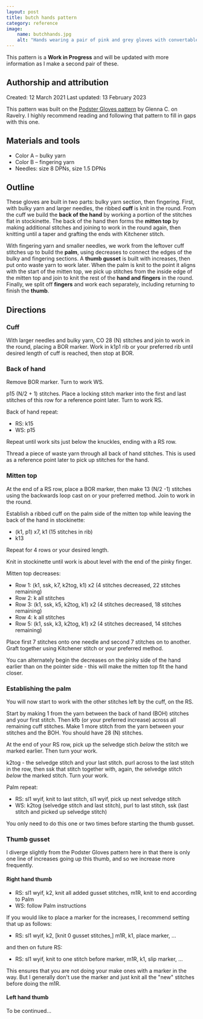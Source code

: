 ```yaml
---
layout: post
title: butch hands pattern
category: reference
image: 
    name: butchhands.jpg
    alt: "Hands wearing a pair of pink and grey gloves with convertable mitten tops."
---
```


This pattern is a **Work in Progress** and will be updated with more information as I make a second pair of these.

## Authorship and attribution

Created: 12 March 2021
Last updated: 13 February 2023

This pattern was built on the [Podster Gloves pattern](https://www.ravelry.com/patterns/library/podster-gloves) by Glenna C. on Ravelry. I highly recommend reading and following that pattern to fill in gaps with this one.

## Materials and tools

- Color A – bulky yarn
- Color B – fingering yarn
- Needles: size 8 DPNs, size 1.5 DPNs

## Outline

These gloves are built in two parts: bulky yarn section, then fingering. First, with bulky yarn and larger needles, the ribbed **cuff** is knit in the round. From the cuff we build the **back of the hand** by working a portion of the stitches flat in stockinette. The back of the hand then forms the **mitten top** by making additional stitches and joining to work in the round again, then knitting until a taper and grafting the ends with Kitchener stitch.

With fingering yarn and smaller needles, we work from the leftover cuff stitches up to build the **palm**, using decreases to connect the edges of the bulky and fingering sections. A **thumb gusset** is built with increases, then put onto waste yarn to work later. When the palm is knit to the point it aligns with the start of the mitten top, we pick up stitches from the inside edge of the mitten top and join to knit the rest of the **hand and fingers** in the round. Finally, we split off **fingers** and work each separately, including returning to finish the **thumb**.

## Directions

### Cuff

With larger needles and bulky yarn, CO 28 (N) stitches and join to work in the round, placing a BOR marker. Work in k1p1 rib or your preferred rib until desired length of cuff is reached, then stop at BOR.

### Back of hand

Remove BOR marker. Turn to work WS.

p15 (N/2 + 1) stitches. Place a locking stitch marker into the first and last stitches of this row for a reference point later. Turn to work RS.

Back of hand repeat:
- RS: k15
- WS: p15

Repeat until work sits just below the knuckles, ending with a RS row.

Thread a piece of waste yarn through all back of hand stitches. This is used as a reference point later to pick up stitches for the hand.

### Mitten top

At the end of a RS row, place a BOR marker, then make 13 (N/2 -1) stitches using the backwards loop cast on or your preferred method. Join to work in the round.

Establish a ribbed cuff on the palm side of the mitten top while leaving the back of the hand in stockinette:
- (k1, p1) x7, k1 (15 stitches in rib)
- k13

Repeat for 4 rows or your desired length.

Knit in stockinette until work is about level with the end of the pinky finger.

Mitten top decreases:
- Row 1:		(k1, ssk, k7, k2tog, k1) x2 (4 stitches decreased, 22 stitches remaining)
- Row 2:		k all stitches
- Row 3:		(k1, ssk, k5, k2tog, k1) x2 (4 stitches decreased, 18 stitches remaining)
- Row 4:		k all stitches
- Row 5:		(k1, ssk, k3, k2tog, k1) x2 (4 stitches decreased, 14 stitches remaining)

Place first 7 stitches onto one needle and second 7 stitches on to another. Graft together using Kitchener stitch or your preferred method.

You can alternately begin the decreases on the pinky side of the hand earlier than on the pointer side - this will make the mitten top fit the hand closer.

### Establishing the palm

You will now start to work with the other stitches left by the cuff, on the RS. 

Start by making 1 from the yarn between the back of hand (BOH) stitches and your first stitch. Then kfb (or your preferred increase) across all remaining cuff stitches. Make 1 more stitch from the yarn between your stitches and the BOH. You should have 28 (N) stitches.

At the end of your RS row, pick up the selvedge stich *below* the stitch we marked earlier. Then turn your work.

k2tog - the selvedge stitch and your last stitch. purl across to the last stitch in the row, then ssk that stitch together with, again, the selvedge stitch *below* the marked stitch. Turn your work.

Palm repeat:

- RS: sl1 wyif, knit to last stitch, sl1 wyif, pick up next selvedge stitch
- WS: k2tog (selvedge stitch and last stitch), purl to last stitch, ssk (last stitch and picked up selvedge stitch)

You only need to do this one or two times before starting the thumb gusset.

### Thumb gusset

I diverge slightly from the Podster Gloves pattern here in that there is only one line of increases going up this thumb, and so we increase more frequently.

#### Right hand thumb

- RS: sl1 wyif, k2, knit all added gusset stitches, m1R, knit to end according to Palm
- WS: follow Palm instructions

If you would like to place a marker for the increases, I recommend setting that up as follows:

- RS: sl1 wyif, k2, [knit 0 gusset stitches,] m1R, k1, place marker, ...

and then on future RS:

- RS: sl1 wyif, knit to one stitch before marker, m1R, k1, slip marker, ...

This ensures that you are not doing your make ones with a marker in the way. But I generally don't use the marker and just knit all the "new" stitches before doing the m1R.

#### Left hand thumb

To be continued...
